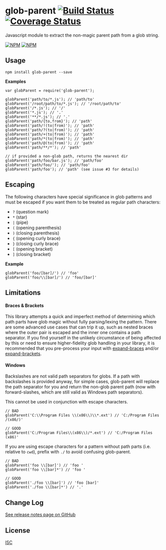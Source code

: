 <h1 id="glob-parent-%21build-status-%21coverage-status">glob-parent <a href="https://travis-ci.org/es128/glob-parent"><img src="https://travis-ci.org/es128/glob-parent.svg" alt="Build Status" /></a> <a href="https://coveralls.io/r/es128/glob-parent?branch=master"><img src="https://img.shields.io/coveralls/es128/glob-parent.svg" alt="Coverage Status" /></a></h1>

<p>Javascript module to extract the non-magic parent path from a glob string.</p>

<p><a href="https://nodei.co/npm/glob-parent/"><img src="https://nodei.co/npm/glob-parent.png?downloads=true&amp;downloadRank=true&amp;stars=true" alt="NPM" /></a>
<a href="https://nodei.co/npm-dl/glob-parent/"><img src="https://nodei.co/npm-dl/glob-parent.png?height=3&amp;months=9" alt="NPM" /></a></p>

<h2 id="usage">Usage</h2>

<pre><code class="sh">npm install glob-parent --save
</code></pre>

<p><strong>Examples</strong></p>

<pre><code class="js">var globParent = require('glob-parent');

globParent('path/to/*.js'); // 'path/to'
globParent('/root/path/to/*.js'); // '/root/path/to'
globParent('/*.js'); // '/'
globParent('*.js'); // '.'
globParent('**/*.js'); // '.'
globParent('path/{to,from}'); // 'path'
globParent('path/!(to|from)'); // 'path'
globParent('path/?(to|from)'); // 'path'
globParent('path/+(to|from)'); // 'path'
globParent('path/*(to|from)'); // 'path'
globParent('path/@(to|from)'); // 'path'
globParent('path/**/*'); // 'path'

// if provided a non-glob path, returns the nearest dir
globParent('path/foo/bar.js'); // 'path/foo'
globParent('path/foo/'); // 'path/foo'
globParent('path/foo'); // 'path' (see issue #3 for details)
</code></pre>

<h2 id="escaping">Escaping</h2>

<p>The following characters have special significance in glob patterns and must be escaped if you want them to be treated as regular path characters:</p>

<ul>
<li><code>?</code> (question mark)</li>
<li><code>*</code> (star)</li>
<li><code>|</code> (pipe)</li>
<li><code>(</code> (opening parenthesis)</li>
<li><code>)</code> (closing parenthesis)</li>
<li><code>{</code> (opening curly brace)</li>
<li><code>}</code> (closing curly brace)</li>
<li><code>[</code> (opening bracket)</li>
<li><code>]</code> (closing bracket)</li>
</ul>

<p><strong>Example</strong></p>

<pre><code class="js">globParent('foo/[bar]/') // 'foo'
globParent('foo/\\[bar]/') // 'foo/[bar]'
</code></pre>

<h2 id="limitations">Limitations</h2>

<h4 id="braces-%26-brackets">Braces &amp; Brackets</h4>

<p>This library attempts a quick and imperfect method of determining which path
parts have glob magic without fully parsing/lexing the pattern. There are some
advanced use cases that can trip it up, such as nested braces where the outer
pair is escaped and the inner one contains a path separator. If you find
yourself in the unlikely circumstance of being affected by this or need to
ensure higher-fidelity glob handling in your library, it is recommended that you
pre-process your input with <a href="https://github.com/jonschlinkert/expand-braces">expand-braces</a> and/or <a href="https://github.com/jonschlinkert/expand-brackets">expand-brackets</a>.</p>

<h4 id="windows">Windows</h4>

<p>Backslashes are not valid path separators for globs. If a path with backslashes
is provided anyway, for simple cases, glob-parent will replace the path
separator for you and return the non-glob parent path (now with
forward-slashes, which are still valid as Windows path separators).</p>

<p>This cannot be used in conjunction with escape characters.</p>

<pre><code class="js">// BAD
globParent('C:\\Program Files \\(x86\\)\\*.ext') // 'C:/Program Files /(x86/)'

// GOOD
globParent('C:/Program Files\\(x86\\)/*.ext') // 'C:/Program Files (x86)'
</code></pre>

<p>If you are using escape characters for a pattern without path parts (i.e.
relative to <code>cwd</code>), prefix with <code>./</code> to avoid confusing glob-parent.</p>

<pre><code class="js">// BAD
globParent('foo \\[bar]') // 'foo '
globParent('foo \\[bar]*') // 'foo '

// GOOD
globParent('./foo \\[bar]') // 'foo [bar]'
globParent('./foo \\[bar]*') // '.'
</code></pre>

<h2 id="change-log">Change Log</h2>

<p><a href="https://github.com/es128/glob-parent/releases">See release notes page on GitHub</a></p>

<h2 id="license">License</h2>

<p><a href="https://raw.github.com/es128/glob-parent/master/LICENSE">ISC</a></p>
